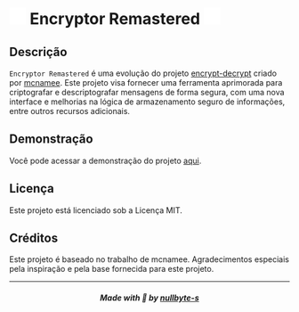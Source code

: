 # <img src="assets/img/icon.svg" alt="Icon" width="30" height="30"> Encryptor Remastered <img src="assets/img/icon.svg" alt="Icon" width="30" height="30">

## Descrição

`Encryptor Remastered` é uma evolução do projeto [encrypt-decrypt](https://github.com/mcnamee/encrypt-decrypt) criado por [mcnamee](https://github.com/mcnamee). Este projeto visa fornecer uma ferramenta aprimorada para criptografar e descriptografar mensagens de forma segura, com uma nova interface e melhorias na lógica de armazenamento seguro de informações, entre outros recursos adicionais.

## Demonstração

Você pode acessar a demonstração do projeto [aqui](https://nullbyte-s.github.io/Encryptor-Remastered/).

## Licença
Este projeto está licenciado sob a Licença MIT.

## Créditos
Este projeto é baseado no trabalho de mcnamee. Agradecimentos especiais pela inspiração e pela base fornecida para este projeto.

-------------

<h5 align="center">
  Made with 💜 by <a href="https://github.com/nullbyte-s/">nullbyte-s</a><br>
  <a href="https://choosealicense.com/licenses/mit/"><br>
